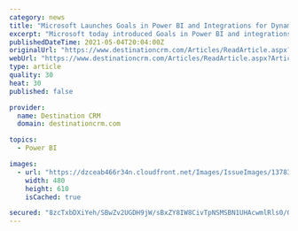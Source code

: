 ```yaml
---
category: news
title: "Microsoft Launches Goals in Power BI and Integrations for Dynamics Customer Insights"
excerpt: "Microsoft today introduced Goals in Power BI and integrations between Dynamics 365 Customer Insights and Microsoft Advertising during the annual Microsoft Business Applications Summit. Goals?in Power BI is a data-driven, collaborative, and adaptable way to ..."
publishedDateTime: 2021-05-04T20:04:00Z
originalUrl: "https://www.destinationcrm.com/Articles/ReadArticle.aspx?ArticleID=146669"
webUrl: "https://www.destinationcrm.com/Articles/ReadArticle.aspx?ArticleID=146669"
type: article
quality: 30
heat: 30
published: false

provider:
  name: Destination CRM
  domain: destinationcrm.com

topics:
  - Power BI

images:
  - url: "https://dzceab466r34n.cloudfront.net/Images/IssueImages/137831-0521_ConversationalAI_Five9_480x610-ORG.png"
    width: 480
    height: 610
    isCached: true

secured: "8zcTxbDXiYeh/SBwZv2UGDH9jW/sBxZY8IW8CivTpNSMSBN1UHAcwmlRls0/QIFdIXVohTwX11MGzz4af+J83N7YUrk25u6dbnVJx7BNxciUYQ9TSZPX9RGFlHDgbHyFphWBEQ2956Ftwn+ILxU9i6074r1v5+UJGvYkQ/ocEVV3xO+9iKuO6bElMF7HDEkBDV7R4lRzRjw+TNiyZhyumvM02utrE9QOd+Jj6qvDFIOHt7BEF0kgsCxssHZ1RRq+sPqvrKi7U3WfglDau99gBg9kIIQbKLZm0s3X+oDsKSDJwNyiJmlLchZu9epyioxYa6CrTV1P7HtebCYYHeUOhAAkB5kpZmStKH84xaLmp/s=;fVjtYqtI0UT4rcAWiGZ4Yg=="
---
```


